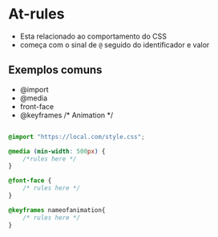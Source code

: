 # At-rules

* Esta relacionado ao comportamento do CSS
* começa com o sinal de `@` seguido do identificador e valor 

## Exemplos comuns 

- @import
- @media
- front-face
- @keyframes    /* Animation */

```css 

@import "https://local.com/style.css";

@media (min-width: 500px) {
    /*rules here */
}

@font-face {
    /* rules here */
}

@keyframes nameofanimation{
    /* rules here */
}